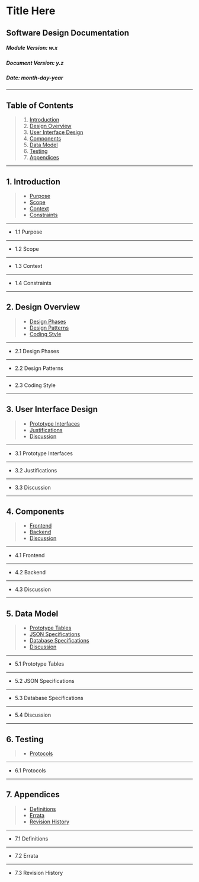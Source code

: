 # Title Here

## Software Design Documentation
##### Module Version: w.x
##### Document Version: y.z
##### Date: month-day-year

---

## Table of Contents
> 1. [Introduction](#introduction)
> 2. [Design Overview](#design_overview)
> 3. [User Interface Design](#user_interface_design)
> 4. [Components](#components)
> 5. [Data Model](#data_model)
> 6. [Testing](#testing)
> 7. [Appendices](#appendices)

---

<a name="introduction"></a>
## 1. Introduction
> - [Purpose](#intro-purpose)
> - [Scope](#intro-scope)
> - [Context](#intro-context)
> - [Constraints](#intro-constraints)

---

<a name="intro-purpose"></a>
- 1.1 Purpose

---

<a name="intro-scope"></a>
- 1.2 Scope

---

<a name="intro-context"></a>
- 1.3 Context

---

<a name="intro-constraints"></a>
- 1.4 Constraints

---

<a name="design_overview"></a>
## 2. Design Overview
> - [Design Phases](#do-design_phases)
> - [Design Patterns](#do-design_patterns)
> - [Coding Style](#do-coding_style)

---

<a name="do-design_phases"></a>
- 2.1 Design Phases

---

<a name="do-design_patterns"></a>
- 2.2 Design Patterns

---

<a name="do-coding_style"></a>
- 2.3 Coding Style

---

<a name="user_interface_design"></a>
## 3. User Interface Design
> - [Prototype Interfaces](#uid-prototypes)
> - [Justifications](#uid-justifications)
> - [Discussion](#uid-discussion)

---

<a name="uid-prototypes"></a>
- 3.1 Prototype Interfaces

---

<a name="uid-justifications"></a>
- 3.2 Justifications

---

<a name="uid-discussion"></a>
- 3.3 Discussion

---

<a name="components"></a>
## 4. Components
> - [Frontend](#components-frontend)
> - [Backend](#components-backend)
> - [Discussion](#components-discussion)

---

<a name="components-frontend"></a>
- 4.1 Frontend

---

<a name="components-backend"></a>
- 4.2 Backend

---

<a name="components-discussion"></a>
- 4.3 Discussion

---

<a name="data_model"></a>
## 5. Data Model
> - [Prototype Tables](#dm-prototype_tables)
> - [JSON Specifications](#dm-json_spec)
> - [Database Specifications](#dm-database_spec)
> - [Discussion](#dm-discussion)

---

<a name="dm-prototype_tables"></a>
- 5.1 Prototype Tables

---

<a name="dm-json_spec"></a>
- 5.2 JSON Specifications

---

<a name="dm-database_spec"></a>
- 5.3 Database Specifications

---

<a name="dm-discussion"></a>
- 5.4 Discussion

---

<a name="testing"></a>
## 6. Testing
> - [Protocols](#testing-protocols)

---

<a name="testing-protocols"></a>
- 6.1 Protocols

---

<a name="appendices"></a>
## 7. Appendices
> - [Definitions](#appendices-definitions)
> - [Errata](#appendices-errata)
> - [Revision History](#appendices-revision_history)

---

<a name="appendices-definitions"></a>
- 7.1 Definitions

---

<a name="appendices-errata"></a>
- 7.2 Errata

---

<a name="appendices-revision_history"></a>
- 7.3 Revision History
